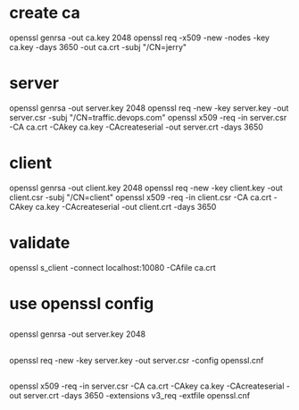 
# create ca

openssl genrsa -out ca.key 2048
openssl req -x509 -new -nodes -key ca.key -days 3650 -out ca.crt -subj "/CN=jerry"

# server

openssl genrsa -out server.key 2048
openssl req -new -key server.key -out server.csr -subj "/CN=traffic.devops.com"
openssl x509 -req -in server.csr -CA ca.crt -CAkey ca.key -CAcreateserial -out server.crt -days 3650

# client

openssl genrsa -out client.key 2048
openssl req -new -key client.key -out client.csr -subj "/CN=client"
openssl x509 -req -in client.csr -CA ca.crt -CAkey ca.key -CAcreateserial -out client.crt -days 3650

# validate

openssl s_client -connect localhost:10080 -CAfile ca.crt

# use openssl  config

##

openssl genrsa -out server.key 2048

##

openssl req -new -key server.key -out server.csr -config openssl.cnf

##

openssl x509 -req -in server.csr -CA ca.crt -CAkey ca.key -CAcreateserial -out server.crt -days 3650 -extensions v3_req -extfile openssl.cnf
